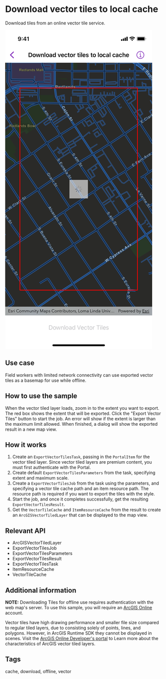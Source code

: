 # Download vector tiles to local cache

Download tiles from an online vector tile service.

![Screenshot of download vector tiles to local cache sample](download-vector-tiles-to-local-cache-downloading.png)

## Use case

Field workers with limited network connectivity can use exported vector tiles as a basemap for use while offline.

## How to use the sample

When the vector tiled layer loads, zoom in to the extent you want to export. The red box shows the extent that will be exported. Click the "Export Vector Tiles" button to start the job. An error will show if the extent is larger than the maximum limit allowed. When finished, a dialog will show the exported result in a new map view.

## How it works

1. Create an `ExportVectorTilesTask`, passing in the `PortalItem` for the vector tiled layer. Since vector tiled layers are premium content, you must first authenticate with the Portal.
2. Create default `ExportVectorTilesParameters` from the task, specifying extent and maximum scale.
3. Create a `ExportVectorTilesJob` from the task using the parameters, and specifying a vector tile cache path and an item resource path. The resource path is required if you want to export the tiles with the style.
4. Start the job, and once it completes successfully, get the resulting `ExportVectorTilesResult`.
5. Get the `VectorTileCache` and `ItemResourceCache` from the result to create an `ArcGISVectorTiledLayer` that can be displayed to the map view.

## Relevant API

* ArcGISVectorTiledLayer
* ExportVectorTilesJob
* ExportVectorTilesParameters
* ExportVectorTilesResult
* ExportVectorTilesTask
* ItemResourceCache
* VectorTileCache

## Additional information

**NOTE:** Downloading Tiles for offline use requires authentication with the web map's server. To use this sample, you will require an [ArcGIS Online](https://www.arcgis.com) account.

Vector tiles have high drawing performance and smaller file size compared to regular tiled layers, due to consisting solely of points, lines, and polygons. However, in ArcGIS Runtime SDK they cannot be displayed in scenes. Visit the [ArcGiS Online Developer's portal](https://developers.arcgis.com/java/latest/guide/layer-types-described.htm#ESRI_SECTION1_0A26749D5D094DAAA9DC12B2F9559E9E) to Learn more about the characteristics of ArcGIS vector tiled layers.

## Tags

cache, download, offline, vector